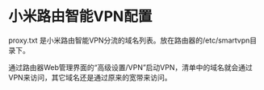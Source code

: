 小米路由智能VPN配置
===

proxy.txt 是小米路由智能VPN分流的域名列表。放在路由器的/etc/smartvpn目录下。

通过路由器Web管理界面的“高级设置/VPN”启动VPN，清单中的域名就会通过VPN来访问，其它域名还是通过原来的宽带来访问。